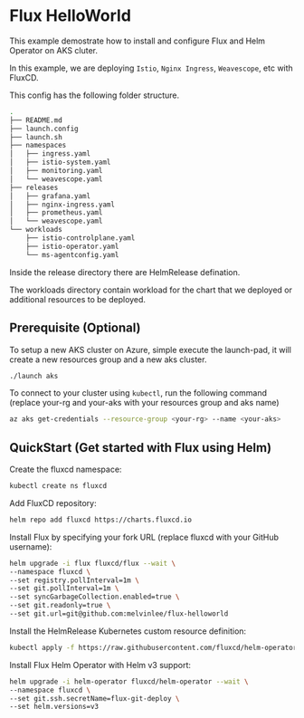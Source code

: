 # Flux HelloWorld

This example demostrate how to install and configure Flux and Helm Operator on AKS cluter.

In this example, we are deploying `Istio`, `Nginx Ingress`, `Weavescope`, etc with FluxCD.

This config has the following folder structure.

```sh
.
├── README.md
├── launch.config
├── launch.sh
├── namespaces
│   ├── ingress.yaml
│   ├── istio-system.yaml
│   ├── monitoring.yaml
│   └── weavescope.yaml
├── releases
│   ├── grafana.yaml
│   ├── nginx-ingress.yaml
│   ├── prometheus.yaml
│   └── weavescope.yaml
└── workloads
    ├── istio-controlplane.yaml
    ├── istio-operator.yaml
    └── ms-agentconfig.yaml
```

Inside the release directory there are HelmRelease defination.

The workloads directory contain workload for the chart that we deployed or additional resources to be deployed.


## Prerequisite (Optional)

To setup a new AKS cluster on Azure, simple execute the launch-pad, it will create a new resources group and a new aks cluster.

```sh
./launch aks
```

To connect to your cluster using `kubectl`, run the following command (replace your-rg and your-aks with your resources group and aks name)

```sh
az aks get-credentials --resource-group <your-rg> --name <your-aks>
```

## QuickStart (Get started with Flux using Helm)

Create the fluxcd namespace:

```sh
kubectl create ns fluxcd
```

Add FluxCD repository:

```sh
helm repo add fluxcd https://charts.fluxcd.io
```

Install Flux by specifying your fork URL (replace fluxcd with your GitHub username):

```sh
helm upgrade -i flux fluxcd/flux --wait \
--namespace fluxcd \
--set registry.pollInterval=1m \
--set git.pollInterval=1m \
--set syncGarbageCollection.enabled=true \
--set git.readonly=true \
--set git.url=git@github.com:melvinlee/flux-helloworld
```

Install the HelmRelease Kubernetes custom resource definition:

```sh
kubectl apply -f https://raw.githubusercontent.com/fluxcd/helm-operator/master/deploy/crds.yaml
```

Install Flux Helm Operator with Helm v3 support:

```sh
helm upgrade -i helm-operator fluxcd/helm-operator --wait \
--namespace fluxcd \
--set git.ssh.secretName=flux-git-deploy \
--set helm.versions=v3
```